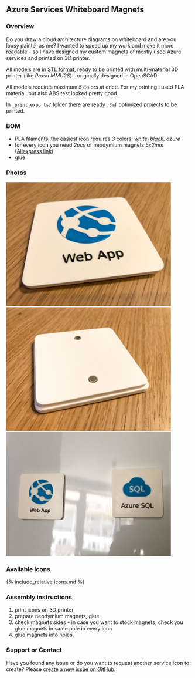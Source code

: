 ## Azure Services Whiteboard Magnets

### Overview

Do you draw a cloud architecture diagrams on whiteboard and are you lousy painter as me? I wanted to speed up my work and make it more readable - so I have designed my custom magnets of mostly used Azure services and printed on 3D printer.

All models are in STL format, ready to be printed with multi-material 3D printer (like *Prusa MMU2S*) - originally designed in OpenSCAD.

All models requires maximum *5* colors at once. For my printing i used PLA material, but also ABS test looked pretty good.

In `_print_exports/` folder there are ready `.3mf` optimized projects to be printed.


### BOM
- PLA filaments, the easiest icon requires *3* colors: *white, black, azure*
- for every icon you need *2pcs* of neodymium magnets *5x2mm* ([Aliexpress link](https://www.aliexpress.com/item/1005002226582762.html?))
- glue

### Photos
<img src="images/usage/printing-1.jpg" width="450"/>
<img src="images/usage/printing-2.jpg" width="450"/>
<img src="images/usage/printing-3.jpg" width="450"/>

### Available icons

{% include_relative icons.md %}

### Assembly instructions

1. print icons on 3D printer
1. prepare neodymium magnets, glue
1. check magnets sides - in case you want to stock magnets, check you glue magnets in same pole in every icon
1. glue magnets into holes


### Support or Contact

Have you found any issue or do you want to request another service icon to create? Please [create a new issue on GitHub](https://github.com/vjirovsky/cloudmagnets-az/issues).
